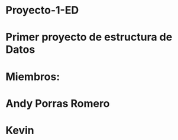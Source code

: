 # Proyecto-1-ED
# Primer proyecto de estructura  de Datos
#  Miembros:
#   Andy Porras Romero
#   Kevin 
